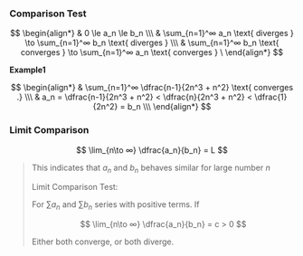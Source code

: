 ### Comparison Test

$$
    \begin{align*}
        & 0 \le a_n \le b_n \\\
        & \sum_{n=1}^∞ a_n \text{ diverges } \to \sum_{n=1}^∞ b_n \text{ diverges } \\\
        & \sum_{n=1}^∞ b_n \text{ converges } \to \sum_{n=1}^∞ a_n \text{ converges } \
    \end{align*} 
$$

**Example1**

$$
    \begin{align*}
        & \sum_{n=1}^∞ \dfrac{n-1}{2n^3 + n^2} \text{ converges .} \\\
        & a_n = \dfrac{n-1}{2n^3 + n^2} < \dfrac{n}{2n^3 + n^2} < \dfrac{1}{2n^2} = b_n \\\
    \end{align*}
$$

### Limit Comparison

$$
    \lim_{n\to ∞} \dfrac{a_n}{b_n} = L
$$

> This indicates that $a_n$ and $b_n$ behaves similar for large number $n$
>
> Limit Comparison Test:
>
> For $\sum a_n$ and $\sum b_n$ series with positive terms. If
>
> $$
>    \lim_{n\to ∞} \dfrac{a_n}{b_n} = c > 0
> $$
>
> Either both converge, or both diverge.